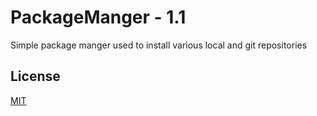 # PackageManger - 1.1

Simple package manger used to install various local and git repositories

## License
[MIT](https://opensource.org/licenses/MIT)
